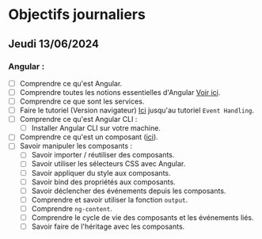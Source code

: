 # Objectifs journaliers

## Jeudi 13/06/2024

### Angular :

- [ ] Comprendre ce qu'est Angular.
- [ ] Comprendre toutes les notions essentielles d'Angular [Voir ici](https://angular.dev/essentials).
- [ ] Comprendre ce que sont les services.
- [ ] Faire le tutoriel (Version navigateur) [Ici](https://angular.dev/tutorials/learn-angular) jusqu'au tutoriel `Event Handling`. 
- [ ] Comprendre ce qu'est Angular CLI :
  - [ ] Installer Angular CLI sur votre machine.
- [ ] Comprendre ce qu'est un composant ([ici](https://angular.dev/guide/components)).
- [ ] Savoir manipuler les composants :
  - [ ] Savoir importer / réutiliser des composants.
  - [ ] Savoir utiliser les sélecteurs CSS avec Angular.
  - [ ] Savoir appliquer du style aux composants.
  - [ ] Savoir bind des propriétés aux composants.
  - [ ] Savoir déclencher des événements depuis les composants.
  - [ ] Comprendre et savoir utiliser la fonction `output`.
  - [ ] Comprendre `ng-content`.
  - [ ] Comprendre le cycle de vie des composants et les événements liés.
  - [ ] Savoir faire de l'héritage avec les composants.